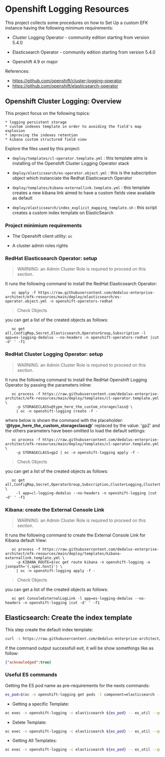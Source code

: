 # Openshift Logging Resources

This project collects some procedures on how to Set Up a custom EFK instance having the following minimum requirements:

 * Cluster Logging Operator - community edition starting from version 5.4.0

 * Elasticsearch Operator - community edition starting from version 5.4.0
 
 * Openshift 4.9 or major

References:
  - https://github.com/openshift/cluster-logging-operator
  - https://github.com/openshift/elasticsearch-operator

## Openshift Cluster Logging: Overview

This project focus on the following topics:

    * logging persistent storage
    * custom indexes template in order to avoiding the field's map explosion
    * improving the indexes retention
    * kibana custom structured field view

Explore the files used by this project:

* ```deploy/templates/cl-operator.template.yml``` : this template aims is installing of the Openshift Cluster Logging Operator stack

* ```deploy/elasticsearch/es-operator.object.yml``` : this is the subscription object which instanciate the Redhat Elasticsearch Operator

* ```deploy/templates/kibana-externallink.template.yml``` : this template creates a new kibana link aimed to have a custom fields view available as default

* ```deploy/elasticsearch/index_explicit_mapping_template.sh``` : this script creates a custom index template on ElasticSearch

### Project minimium requirements

* The Openshift client utility: ```oc```

* A cluster admin roles rights

### RedHat Elasticsearch Operator: setup

> WARNING: an Admin Cluster Role is required to proceed on this section.

It runs the following command to install the RedHat Elasticsearch Operator:

```
   oc apply -f https://raw.githubusercontent.com/dedalus-enterprise-architect/efk-resources/main/deploy/elasticsearch/es-operator.object.yml -n openshift-operators-redhat
```

> Check Objects

you can get a list of the created objects as follows:

```
   oc get all,ConfigMap,Secret,Elasticsearch,OperatorGroup,Subscription -l app=es-logging-dedalus --no-headers -n openshift-operators-redhat |cut -d' ' -f1
```

### RedHat Cluster Logging Operator: setup

> WARNING: an Admin Cluster Role is required to proceed on this section.

It runs the following command to install the RedHat Openshift Logging Operator by passing the parameters inline:

```
   oc process -f https://raw.githubusercontent.com/dedalus-enterprise-architect/efk-resources/main/deploy/templates/cl-operator.template.yml \
     -p STORAGECLASS=@type_here_the_custom_storageclass@ \
     | oc -n openshift-logging create -f -
```

  where below is shown the command with the placeholder: '**@type_here_the_custom_storageclass@**' replaced by the value: 'gp2' and the others parameters have been omitted to load the default settings:

```
   oc process -f https://raw.githubusercontent.com/dedalus-enterprise-architect/efk-resources/main/deploy/templates/cl-operator.template.yml \
     -p STORAGECLASS=gp2 | oc -n openshift-logging apply -f -
```

> Check Objects

you can get a list of the created objects as follows:

```
   oc get all,ConfigMap,Secret,OperatorGroup,Subscription,ClusterLogging,ClusterLogForwarder \
     -l app=cl-logging-dedalus --no-headers -n openshift-logging |cut -d' ' -f1
```

### Kibana: create the External Console Link

> WARNING: an Admin Cluster Role is required to proceed on this section.

It runs the following command to create the External Console Link for Kibana default View:

```
   oc process -f https://raw.githubusercontent.com/dedalus-enterprise-architect/efk-resources/main/deploy/templates/kibana-externallink.template.yml \
     -p KIBANA_ROUTE=$(oc get route kibana -n openshift-logging -o jsonpath='{.spec.host}') \
     | oc -n openshift-logging apply -f -
```

> Check Objects

you can get a list of the created objects as follows:

```
   oc get ConsoleExternalLogLink -l app=es-logging-dedalus --no-headers -n openshift-logging |cut -d' ' -f1
```

## Elasticsearch: Create the index template

This step create the default index template:

```bash
curl -s https://raw.githubusercontent.com/dedalus-enterprise-architect/efk-resources/main/deploy/elasticsearch/index_explicit_mapping_template.sh | bash
```

if the command output successfull exit, it will be show somethings like as follow:

```json
{"acknowledged":true}
```

### Useful ES commands

Getting the ES pod name as pre-requirements for the nexts commands:

```bash
es_pod=$(oc -n openshift-logging get pods -l component=elasticsearch --no-headers | head -1 | cut -d" " -f1)
```

* Getting a specific Template:

```bash
oc exec -n openshift-logging -c elasticsearch ${es_pod} -- es_util --query=_template/dedalus_es_template
```

* Delete Template:

```bash
oc exec -n openshift-logging -c elasticsearch ${es_pod} -- es_util --query=_template/dedalus_es_template -XDELETE
```

* Getting All Templates:

```bash
oc exec -n openshift-logging -c elasticsearch ${es_pod} -- es_util --query=_template | jq "[.]"
```